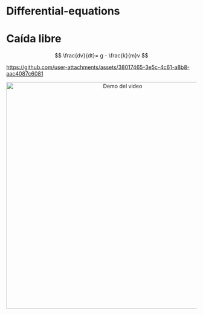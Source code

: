 # Differential-equations

# Caída libre 

$$
\frac{dv}{dt}= g - \frac{k}{m}v
$$


https://github.com/user-attachments/assets/38017465-3e5c-4c61-a8b8-aac4087c6081


<p align="center">
  <img src="https://github.com/user-attachments/assets/38017465-3e5c-4c61-a8b8-aac4087c6081" alt="Demo del video" width="600">
</p>
